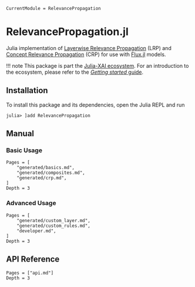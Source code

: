 ```@meta
CurrentModule = RelevancePropagation
```

# RelevancePropagation.jl

Julia implementation of [Layerwise Relevance Propagation](https://journals.plos.org/plosone/article?id=10.1371/journal.pone.0130140) (LRP) 
and [Concept Relevance Propagation](https://www.nature.com/articles/s42256-023-00711-8) (CRP) 
for use with [Flux.jl](https://fluxml.ai) models.

!!! note
    This package is part the [Julia-XAI ecosystem](https://github.com/Julia-XAI).
    For an introduction to the ecosystem, please refer to the 
    [*Getting started* guide](https://julia-xai.github.io/XAIDocs/).

## Installation 
To install this package and its dependencies, open the Julia REPL and run 
```julia-repl
julia> ]add RelevancePropagation
```

## Manual
### Basic Usage
```@contents
Pages = [
    "generated/basics.md",
    "generated/composites.md",
    "generated/crp.md",
]
Depth = 3
```
### Advanced Usage
```@contents
Pages = [
    "generated/custom_layer.md",
    "generated/custom_rules.md",
    "developer.md",
]
Depth = 3
```

## API Reference
```@contents
Pages = ["api.md"]
Depth = 3
```
